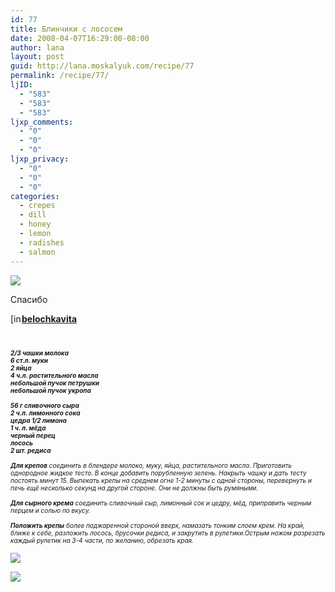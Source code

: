 ```yaml
---
id: 77
title: Блинчики с лососем
date: 2008-04-07T16:29:00-08:00
author: lana
layout: post
guid: http://lana.moskalyuk.com/recipe/77
permalink: /recipe/77/
ljID:
  - "583"
  - "583"
  - "583"
ljxp_comments:
  - "0"
  - "0"
  - "0"
ljxp_privacy:
  - "0"
  - "0"
  - "0"
categories:
  - crepes
  - dill
  - honey
  - lemon
  - radishes
  - salmon
---
```

![](http://farm3.static.flickr.com/2281/2396437789_da270a90bb.jpg?v=0)

Спасибо 

<div class="ljuser">
  <a href="http://belochkavita.livejournal.com/profile"><img loading="lazy" style="border: 0pt none;vertical-align: bottom;padding-right: 1px" src="http://stat.livejournal.com/img/userinfo.gif" alt="[info]" width="17" height="17" /></a><a href="http://belochkavita.livejournal.com/"><strong>belochkavita</strong></a>
</div>

<span style="font-size: x-small"><em><strong><br /> </strong></em></span>

<div>
  <span style="font-size: x-small"><em><strong>2/3 чашки молока</strong></em></span>
</div>

<div>
  <span style="font-size: x-small"><em><strong>6 ст.л. муки</strong></em></span>
</div>

<div>
  <span style="font-size: x-small"><em><strong>2 яйца</strong></em></span>
</div>

<div>
  <span style="font-size: x-small"><em><strong>4 ч.л. растительного масла</strong></em></span>
</div>

<div>
  <span style="font-size: x-small"><em><strong>небольшой пучок петрушки</strong></em></span>
</div>

<div>
  <span style="font-size: x-small"><em><strong>небольшой пучок укропа</strong></em></span>
</div>

<div>
  <span style="font-size: x-small"><em><br /> <strong>56 г сливочного сыра</strong></em></span>
</div>

<div>
  <span style="font-size: x-small"><em><strong>2 ч.л. лимонного сока</strong></em></span>
</div>

<div>
  <span style="font-size: x-small"><em><strong>цедра 1/2 лимона</strong></em></span>
</div>

<div>
  <span style="font-size: x-small"><em><strong>1 ч. л. мёда</strong></em></span>
</div>

<div>
  <span style="font-size: x-small"><em><strong>черный перец<br /> лосось</strong></em></span>
</div>

<div>
  <span style="font-size: x-small"><em><strong>2 шт. редиса</strong></em></span>
</div>

<div>
  <span style="font-size: x-small"><em><br /> <strong>Для крепов</strong> соединить в блендере молоко, муку, яйца, растительного масло. Приготовить однородное жидкое тесто. В конце добавить порубленную зелень. Накрыть чашку и дать тесту постоять минут 15. Выпекать крепы на среднем огне 1-2 минуты с одной стороны, перевернуть и печь ещё несколько секунд на другой стороне. Они не должны быть румяными.</em></span>
</div>

<div>
  <span style="font-size: x-small"><em><br /> <strong>Для сырного крема</strong> соединить сливочный сыр, лимонный сок и цедру, мёд, приправить черным перцем и солью по вкусу.</em></span>
</div>

<div>
  <span style="font-size: x-small"><em><br /> <strong>Положить крепы</strong> более поджаренной стороной вверх, намазать тонким слоем крем. На край, ближе к себе, разложить лосось, брусочки редиса, и закрутить в рулетики.Острым ножом разрезать каждый рулетик на 3-4 части, по желанию, обрезать края.</em></span>
</div>

![](http://farm4.static.flickr.com/3178/2396436069_79d1fc2e1c.jpg?v=0) 

![](http://farm3.static.flickr.com/2017/2396437103_83d3baf27f.jpg?v=0)